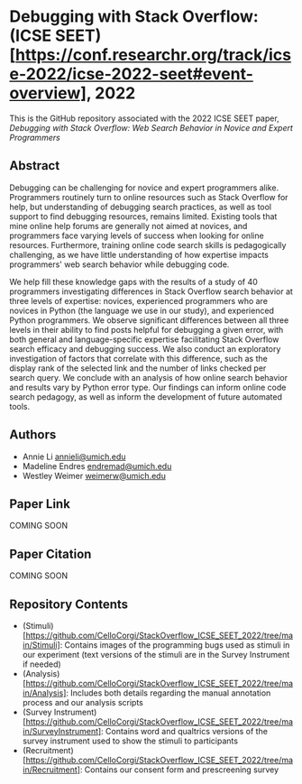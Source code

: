 # Debugging with Stack Overflow: (ICSE SEET)[https://conf.researchr.org/track/icse-2022/icse-2022-seet#event-overview], 2022

This is the GitHub repository associated with the 2022 ICSE SEET paper, _Debugging with Stack Overflow: Web Search Behavior in Novice and Expert Programmers_

## Abstract

Debugging can be challenging for novice and expert programmers alike. Programmers routinely turn to online resources such as Stack Overflow for help, but understanding of debugging search practices, as well as tool support to find debugging resources, remains limited. Existing tools that mine online help forums are generally not aimed at novices, and programmers face varying levels of success when looking for online resources. Furthermore, training online code search skills is pedagogically challenging, as we have little understanding of how expertise impacts programmers' web search behavior while debugging code.

We help fill these knowledge gaps with the results of a study of 40 programmers investigating differences in Stack Overflow search behavior at three levels of expertise: novices, experienced programmers who are novices in Python (the language we use in our study), and experienced Python programmers. We observe significant differences between all three levels in their ability to find posts helpful for debugging a given error, with both general and language-specific expertise facilitating Stack Overflow search efficacy and debugging success. We also conduct an exploratory investigation of factors that correlate with this difference, such as the display rank of the selected link and the number of links checked per search query. We conclude with an analysis of how online search behavior and results vary by Python error type. Our findings can inform online code search pedagogy, as well as inform the development of future automated tools.

## Authors

* Annie Li <annieli@umich.edu>
* Madeline Endres <endremad@umich.edu>
* Westley Weimer <weimerw@umich.edu>

## Paper Link

COMING SOON

## Paper Citation

COMING SOON

## Repository Contents

* (Stimuli)[https://github.com/CelloCorgi/StackOverflow_ICSE_SEET_2022/tree/main/Stimuli]: Contains images of the programming bugs used as stimuli in our experiment (text versions of the stimuli are in the Survey Instrument if needed)
* (Analysis)[https://github.com/CelloCorgi/StackOverflow_ICSE_SEET_2022/tree/main/Analysis]: Includes both details regarding the manual annotation process and our analysis scripts
* (Survey Instrument)[https://github.com/CelloCorgi/StackOverflow_ICSE_SEET_2022/tree/main/SurveyInstrument]: Contains word and qualtrics versions of the survey instrument used to show the stimuli to participants
* (Recruitment)[https://github.com/CelloCorgi/StackOverflow_ICSE_SEET_2022/tree/main/Recruitment]: Contains our consent form and prescreening survey

